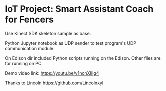 # IoT Project: Smart Assistant Coach for Fencers


Use Kinect SDK skeleton sample as base.

Python Jupyter notebook as UDP sender to test program's UDP communication module.

On Edison dir included Python scripts running on the Edison. Other files are for running on PC.

Demo video link: https://youtu.be/v1ncnXIiIg4

Thanks to Lincoln https://github.com/Lincolnxyl
